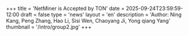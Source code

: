 +++
title = 'NetMiner is Accepted by TON'
date = 2025-09-24T23:59:59-12:00
draft = false
type = 'news'
layout = 'en'
description = 'Author: Ning Kang, Peng Zhang, Hao Li, Sisi Wen, Chaoyang Ji, Yong qiang Yang'
thumbnail = '/intro/group2.jpg'
+++